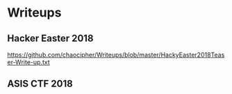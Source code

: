 # Writeups

## Hacker Easter 2018

https://github.com/chaocipher/Writeups/blob/master/HackyEaster2018Teaser-Write-up.txt

## ASIS CTF 2018



